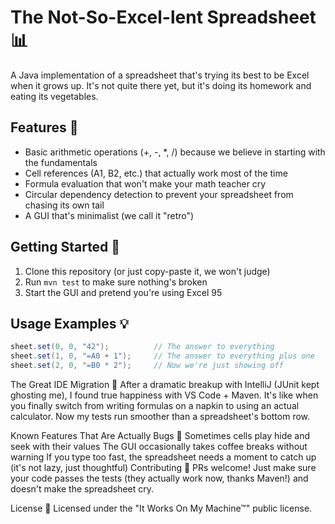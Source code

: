 # The Not-So-Excel-lent Spreadsheet 📊

A Java implementation of a spreadsheet that's trying its best to be Excel when it grows up. It's not quite there yet, but it's doing its homework and eating its vegetables.

## Features 🌟

- Basic arithmetic operations (+, -, *, /) because we believe in starting with the fundamentals
- Cell references (A1, B2, etc.) that actually work most of the time
- Formula evaluation that won't make your math teacher cry
- Circular dependency detection to prevent your spreadsheet from chasing its own tail
- A GUI that's minimalist (we call it "retro")

## Getting Started 🚀

1. Clone this repository (or just copy-paste it, we won't judge)
2. Run `mvn test` to make sure nothing's broken
3. Start the GUI and pretend you're using Excel 95

## Usage Examples 💡

```java
sheet.set(0, 0, "42");          // The answer to everything
sheet.set(1, 0, "=A0 + 1");     // The answer to everything plus one
sheet.set(2, 0, "=B0 * 2");     // Now we're just showing off
```
The Great IDE Migration 🏃
After a dramatic breakup with IntelliJ (JUnit kept ghosting me), I found true happiness with VS Code + Maven. It's like when you finally switch from writing formulas on a napkin to using an actual calculator. Now my tests run smoother than a spreadsheet's bottom row.

Known Features That Are Actually Bugs 🐛
Sometimes cells play hide and seek with their values
The GUI occasionally takes coffee breaks without warning
If you type too fast, the spreadsheet needs a moment to catch up (it's not lazy, just thoughtful)
Contributing 🤝
PRs welcome! Just make sure your code passes the tests (they actually work now, thanks Maven!) and doesn't make the spreadsheet cry.

License 📜
Licensed under the "It Works On My Machine™" public license. 